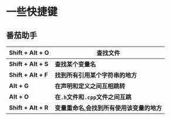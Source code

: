 # 一些快捷键

## 番茄助手

| Shift + Alt + O     | 查找文件                                  |
| ------------------- | ----------------------------------------- |
| **Shift + Alt + S** | **查找某个变量名**                        |
| **Shift + Alt + F** | **找到所有引用某个字符串的地方**          |
| **Alt + G**         | **在声明和定义之间互相跳转**              |
| **Alt + O**         | **在`.h`文件和`.cpp`文件之间互跳**        |
| **Shift + Alt + R** | **变量重命名,会找到所有使用该变量的地方** |

